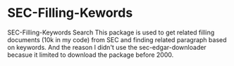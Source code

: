 # SEC-Filling-Kewords
SEC-Filling-Keywords Search
This package is used to get related filling documents (10k in my code) from SEC and finding related paragraph based on keywords. 
And the reason I didn't use the sec-edgar-downloader becasue it limited to download the package before 2000. 
